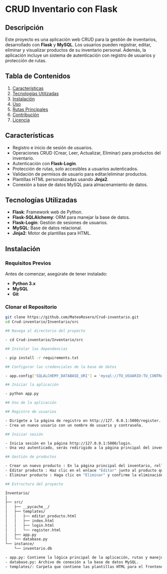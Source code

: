 # CRUD Inventario con Flask

## Descripción

Este proyecto es una aplicación web CRUD para la gestión de inventarios, desarrollado con **Flask** y **MySQL**. Los usuarios pueden registrar, editar, eliminar y visualizar productos de su inventario personal. Además, la aplicación incluye un sistema de autenticación con registro de usuarios y protección de rutas.

## Tabla de Contenidos

1. [Características](#características)
2. [Tecnologías Utilizadas](#tecnologías-utilizadas)
3. [Instalación](#instalación)
4. [Uso](#uso)
5. [Rutas Principales](#rutas-principales)
6. [Contribución](#contribución)
7. [Licencia](#licencia)

## Características

- Registro e inicio de sesión de usuarios.
- Operaciones CRUD (Crear, Leer, Actualizar, Eliminar) para productos del inventario.
- Autenticación con **Flask-Login**.
- Protección de rutas, solo accesibles a usuarios autenticados.
- Validación de permisos de usuario para editar/eliminar productos.
- Plantillas HTML personalizadas usando **Jinja2**.
- Conexión a base de datos MySQL para almacenamiento de datos.

## Tecnologías Utilizadas

- **Flask**: Framework web de Python.
- **Flask-SQLAlchemy**: ORM para manejar la base de datos.
- **Flask-Login**: Gestión de sesiones de usuarios.
- **MySQL**: Base de datos relacional.
- **Jinja2**: Motor de plantillas para HTML.

## Instalación

### Requisitos Previos

Antes de comenzar, asegúrate de tener instalado:

- **Python 3.x**
- **MySQL**
- **Git**

### Clonar el Repositorio

```bash
git clone https://github.com/MateoRosero/Crud-inventario.git
cd Crud-inventario/Inventario/src

## Navega al directorio del proyecto

- cd Crud-inventario/Inventario/src

## Instalar las dependencias

- pip install -r requirements.txt

## Configurar las credenciales de la base de datos

- app.config['SQLALCHEMY_DATABASE_URI'] = 'mysql://TU_USUARIO:TU_CONTRASEÑA@localhost/dbInventario'

## Iniciar la aplicación

- python app.py

## Uso de la aplicación

## Registro de usuarios

- Dirígete a la página de registro en http://127. 0.0.1:5000/register.
- Crea un nuevo usuario con un nombre de usuario y contraseña.

## Iniciar sesión

- Inicia sesión en la página http://127.0.0.1:5000/login.
- Una vez autenticado, serás redirigido a la página principal del inventario.

## Gestión de productos

- Crear un nuevo producto : En la página principal del inventario, rellene el formulario de creación con el nombre del producto, la descripción y la fecha de vencimiento.
- Editar producto : Haz clic en el enlace "Editar" junto al producto que deseas modificar.
- Eliminar producto : Haga clic en "Eliminar" y confirme la eliminación del producto.

## Estructura del proyecto

Inventario/
│
├── src/
│   ├── __pycache__/
│   ├── templates/
│   │   ├── editar_producto.html
│   │   ├── index.html
│   │   ├── login.html
│   │   └── register.html
│   ├── app.py
│   └── database.py
└── instance/
    └── inventario.db

- app.py: Contiene la lógica principal de la aplicación, rutas y manejo de usuarios y productos.
- database.py: Archivo de conexión a la base de datos MySQL.
- templates/: Carpeta que contiene las plantillas HTML para el frontend.
